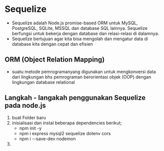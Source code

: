 # Sequelize
- Sequelize adalah Node.js promise-based ORM untuk MySQL, PostgreSQL, SQLite, MSSQL dan database SQL lainnya. Sequelize berfungsi untuk bekerja dengan database dan relasi-relasi di dalamnya.
- Sequelize bertujuan agar kita bisa mengolah dan mengatur data di database kita dengan cepat dan efisien

## ORM (Object Relation Mapping)
- suatu metode pemrogramanyang digunakan untuk mengkonversi data dari lingkungan bhs pemrograman berorientasi objek (OOP) dengan lingkungan database relational

## Langkah - langakah penggunakan Sequelize pada node.js
1. buat Folder baru
2. inisialisasi dan instal beberapa dependencies berikut;
   - npm init -y 
   - npm i express mysql2 sequelize dotenv cors
   - npm i --save-dev nodemon
3. 
